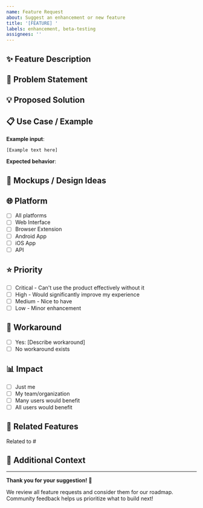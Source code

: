 ```yaml
---
name: Feature Request
about: Suggest an enhancement or new feature
title: '[FEATURE] '
labels: enhancement, beta-testing
assignees: ''
---
```


## ✨ Feature Description
<!-- A clear description of the feature you'd like to see -->

## 🎯 Problem Statement
<!-- What problem does this feature solve? Why is it needed? -->

## 💡 Proposed Solution
<!-- How would you like this feature to work? -->

## 📋 Use Case / Example
<!-- Provide a concrete example of how this would be used -->

**Example input**:
```
[Example text here]
```

**Expected behavior**:
<!-- Describe what should happen -->

## 🎨 Mockups / Design Ideas
<!-- Optional: Add mockups, sketches, or links to similar implementations -->

## 🌐 Platform
<!-- Where would this feature be used? Check all that apply -->
- [ ] All platforms
- [ ] Web Interface
- [ ] Browser Extension
- [ ] Android App
- [ ] iOS App
- [ ] API

## ⭐ Priority
<!-- How important is this feature to you? -->
- [ ] Critical - Can't use the product effectively without it
- [ ] High - Would significantly improve my experience
- [ ] Medium - Nice to have
- [ ] Low - Minor enhancement

## 🔄 Workaround
<!-- Is there a current workaround? -->
- [ ] Yes: [Describe workaround]
- [ ] No workaround exists

## 📊 Impact
<!-- How many people would benefit from this? -->
- [ ] Just me
- [ ] My team/organization
- [ ] Many users would benefit
- [ ] All users would benefit

## 🔗 Related Features
<!-- Are there related features or issues? -->
Related to #

## 💬 Additional Context
<!-- Any other information, examples from competitors, etc. -->

---

**Thank you for your suggestion!** 🚀

We review all feature requests and consider them for our roadmap. Community feedback helps us prioritize what to build next!
